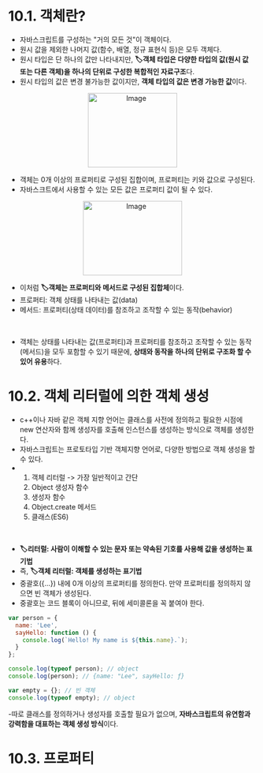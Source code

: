 # 10.1. 객체란?
- 자바스크립트를 구성하는 "거의 모든 것"이 객체이다.
- 원시 값을 제외한 나머지 값(함수, 배열, 정규 표현식 등)은 모두 객체다.
- 원시 타입은 단 하나의 값만 나타내지만, **🏷️객체 타입은 다양한 타입의 값(원시 값 또는 다른 객체)을 하나의 단위로 구성한 복합적인 자료구조**다.
- 원시 타입의 값은 변경 불가능한 값이지만, **객체 타입의 값은 변경 가능한 값**이다.

<p align="center">
<img width="181" height="151" alt="Image" src="https://github.com/user-attachments/assets/4c7f0380-f4b5-4308-af97-d8964404c3e0" />
</p>

- 객체는 0개 이상의 프로퍼티로 구성된 집합이며, 프로퍼티는 키와 값으로 구성된다.
- 자바스크트에서 사용할 수 있는 모든 값은 프로퍼티 값이 될 수 있다.

<p align="center">
<img width="201" height="151" alt="Image" src="https://github.com/user-attachments/assets/002f4137-fd80-4192-8370-1cc96776de95" />
</p>
  
- 이처럼 **🏷️객체는 프로퍼티와 메서드로 구성된 집합체**이다.
- 프로퍼티: 객체 상태를 나타내는 값(data)
- 메서드: 프로퍼티(상태 데이터)를 참조하고 조작할 수 있는 동작(behavior)
<br />

- 객체는 상태를 나타내는 값(프로퍼티)과 프로퍼티를 참조하고 조작할 수 있는 동작(메서드)을 모두 포함할 수 있기 때문에, **상태와 동작을 하나의 단위로 구조화 할 수 있어 유용**하다.

# 10.2. 객체 리터럴에 의한 객체 생성
- c++이나 자바 같은 객체 지향 언어는 클래스를 사전에 정의하고 필요한 시점에 new 연산자와 함께 생성자를 호출해 인스턴스를 생성하는 방식으로 객체를 생성한다.
- 자바스크립트는 프로토타입 기반 객체지향 언어로, 다양한 방법으로 객체 생성을 할 수 있다.
- 1. 객체 리터럴 -> 가장 일반적이고 간단
  2. Object 생성자 함수
  3. 생성자 함수
  4. Object.create 메서드
  5. 클래스(ES6)
<br />

- **🏷️리터럴: 사람이 이해할 수 있는 문자 또는 약속된 기호를 사용해 값을 생성하는 표기법**
- 즉, **🏷️객체 리터럴: 객체를 생성하는 표기법**
- 중괄호({...}) 내에 0개 이상의 프로퍼티를 정의한다. 만약 프로퍼티를 정의하지 않으면 빈 객체가 생성된다.
- 중괄호는 코드 블록이 아니므로, 뒤에 세미콜론을 꼭 붙여야 한다.
```javascript
var person = {
  name: 'Lee',
  sayHello: function () {
    console.log(`Hello! My name is ${this.name}.`);
  }
};

console.log(typeof person); // object
console.log(person); // {name: "Lee", sayHello: ƒ}

var empty = {}; // 빈 객체
console.log(typeof empty); // object
```
-따로 클래스를 정의하거나 생성자를 호출할 필요가 없으며, **자바스크립트의 유연함과 강력함을 대표하는 객체 생성 방식**이다.

# 10.3. 프로퍼티
